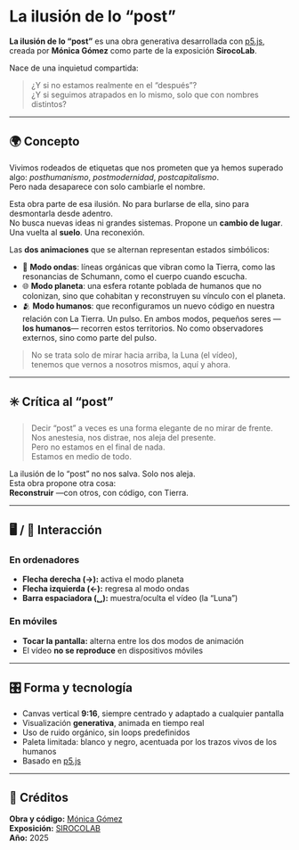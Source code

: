 # La ilusión de lo “post”

**La ilusión de lo “post”** es una obra generativa desarrollada con [p5.js](https://p5js.org), creada por **Mónica Gómez** como parte de la exposición **SirocoLab**.

Nace de una inquietud compartida:  
> ¿Y si no estamos realmente en el “después”?  
> ¿Y si seguimos atrapados en lo mismo, solo que con nombres distintos?

---

## 🌍 Concepto

Vivimos rodeados de etiquetas que nos prometen que ya hemos superado algo: *posthumanismo*, *postmodernidad*, *postcapitalismo*.  
Pero nada desaparece con solo cambiarle el nombre.

Esta obra parte de esa ilusión. No para burlarse de ella, sino para desmontarla desde adentro.  
No busca nuevas ideas ni grandes sistemas. Propone un **cambio de lugar**. Una vuelta al **suelo**. Una reconexión.

Las **dos animaciones** que se alternan representan estados simbólicos:

- 🌊 **Modo ondas**: líneas orgánicas que vibran como la Tierra, como las resonancias de Schumann, como el cuerpo cuando escucha.
- 🌐 **Modo planeta**: una esfera rotante poblada de humanos que no colonizan, sino que cohabitan y reconstruyen su vínculo con el planeta.
- 🫂 **Modo humanos**: que reconfiguramos un nuevo código en nuestra relación con La Tierra. Un pulso.
En ambos modos, pequeños seres —**los humanos**— recorren estos territorios. No como observadores externos, sino como parte del pulso.

> No se trata solo de mirar hacia arriba, la Luna (el vídeo),  
> tenemos que vernos a nosotros mismos, aquí y ahora.

---

## ✳️ Crítica al “post”

> Decir “post” a veces es una forma elegante de no mirar de frente.  
> Nos anestesia, nos distrae, nos aleja del presente.  
> Pero no estamos en el final de nada.  
> Estamos en medio de todo.

La ilusión de lo “post” no nos salva. Solo nos aleja.  
Esta obra propone otra cosa:  
**Reconstruir** —con otros, con código, con Tierra.

---

## 🖥️ / 📱 Interacción

### En ordenadores

- **Flecha derecha (→):** activa el modo planeta
- **Flecha izquierda (←):** regresa al modo ondas
- **Barra espaciadora (␣):** muestra/oculta el vídeo (la “Luna”)

### En móviles

- **Tocar la pantalla:** alterna entre los dos modos de animación  
- El vídeo **no se reproduce** en dispositivos móviles

---

## 🎛️ Forma y tecnología

- Canvas vertical **9:16**, siempre centrado y adaptado a cualquier pantalla
- Visualización **generativa**, animada en tiempo real
- Uso de ruido orgánico, sin loops predefinidos
- Paleta limitada: blanco y negro, acentuada por los trazos vivos de los humanos
- Basado en [p5.js](https://p5js.org)

---

## 🧭 Créditos

**Obra y código:** [Mónica Gómez](https://m0n1c4g0m3z.github.io)  
**Exposición:** [SIROCOLAB](https://sirocolab.com)  
**Año:** 2025

